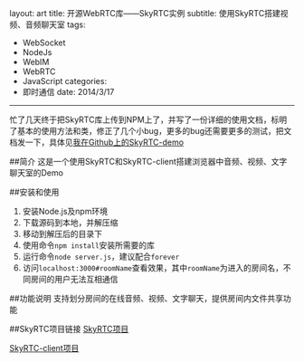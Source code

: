 layout: art
title: 开源WebRTC库——SkyRTC实例
subtitle: 使用SkyRTC搭建视频、音频聊天室
tags: 
- WebSocket
- NodeJs
- WebIM
- WebRTC
- JavaScript
categories: 
- 即时通信
date: 2014/3/17
---


忙了几天终于把SkyRTC库上传到NPM上了，并写了一份详细的使用文档，标明了基本的使用方法和类，修正了几个小bug，更多的bug还需要更多的测试，把文档发一下，具体见[我在Github上的SkyRTC-demo](https://github.com/LingyuCoder/SkyRTC-demo)

<!-- more -->

##简介
这是一个使用SkyRTC和SkyRTC-client搭建浏览器中音频、视频、文字聊天室的Demo

##安装和使用
1. 安装Node.js及npm环境
2. 下载源码到本地，并解压缩
3. 移动到解压后的目录下
4. 使用命令`npm install`安装所需要的库
5. 运行命令`node server.js`，建议配合`forever`
6. 访问`localhost:3000#roomName`查看效果，其中`roomName`为进入的房间名，不同房间的用户无法互相通信

##功能说明
支持划分房间的在线音频、视频、文字聊天，提供房间内文件共享功能

##SkyRTC项目链接
[SkyRTC项目](https://github.com/LingyuCoder/SkyRTC)

[SkyRTC-client项目](https://github.com/LingyuCoder/SkyRTC-client)
